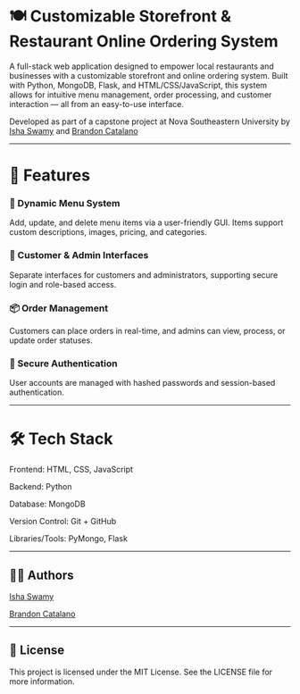 # 🍽️ Customizable Storefront & Restaurant Online Ordering System
A full-stack web application designed to empower local restaurants and businesses with a customizable storefront and online ordering system. Built with Python, MongoDB, Flask, and HTML/CSS/JavaScript, this system allows for intuitive menu management, order processing, and customer interaction — all from an easy-to-use interface.

Developed as part of a capstone project at Nova Southeastern University by [Isha Swamy](https://github.com/ishaswamy) and [Brandon Catalano](https://github.com/brandjtc)


---


# 🔧 Features

### 🛒 Dynamic Menu System
Add, update, and delete menu items via a user-friendly GUI. Items support custom descriptions, images, pricing, and categories.

### 👤 Customer & Admin Interfaces
Separate interfaces for customers and administrators, supporting secure login and role-based access.

### 📦 Order Management
Customers can place orders in real-time, and admins can view, process, or update order statuses.

### 🔐 Secure Authentication
User accounts are managed with hashed passwords and session-based authentication.


---


# 🛠️ Tech Stack
Frontend: HTML, CSS, JavaScript

Backend: Python

Database: MongoDB

Version Control: Git + GitHub

Libraries/Tools: PyMongo, Flask


---


## 🧑‍💻 Authors

[Isha Swamy](https://github.com/ishaswamy)

[Brandon Catalano](https://github.com/brandjtc)

---

## 📄 License
This project is licensed under the MIT License. See the LICENSE file for more information.
